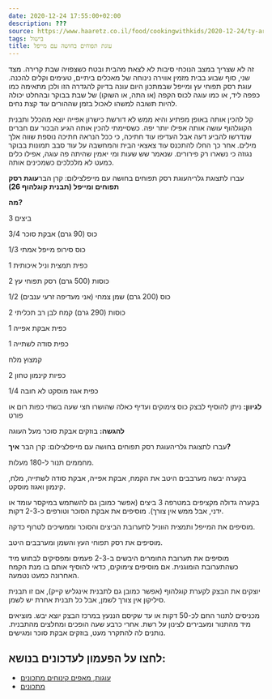 ```yaml
---
date: 2020-12-24 17:55:00+02:00
description: ???
source: https://www.haaretz.co.il/food/cookingwithkids/2020-12-24/ty-article/0000017f-f895-ddde-abff-fcf57fb80000
tags: בישול
title: עוגת תפוחים בחושה עם מייפל
---
```


זה לא שצריך במצב הנוכחי סיבות לא לצאת מהבית ובטח כשצפויה שבת קרירה. מצד שני, סוף שבוע בבית מזמין אווירה נינוחה של מאכלים ביתיים, טעימים וקלים להכנה. עוגת רסק תפוחי עץ ומייפל שבמתכון היום עונה בדיוק להגדרה הזו ולכן מתאימה כמו כפפה ליד, או כמו עוגה לכוס הקפה (או התה, או השוקו) של שבת בבוקר ובהחלט יכולה להיות תשובה למשהו לאכול בזמן שההורים עוד קצת נחים.

קל להכין אותה באופן מפתיע והיא ממש לא דורשת כישרון אפייה יוצא מהכלל ותבנית הקוגלהוף עושה אותה אפילו יותר יפה. כשסיימתי להכין אותה הגיע הבכור עם חברים שנדרשו להביע דעה אבל העדיפו עוד חתיכה, כי ככל הנראה חתיכה נוספת שווה אלך מילים. אחר כך החלו להתכנס עוד צאצאי הבית והמחשבה על עוד סבב תמונות בבוקר נגוזה כי נשארו רק פירורים. שנאמר שש שעות ומי יאמין שהיתה פה עוגה, אפילו כלים כמעט לא מלכלכים כשמכינים אותה.

 עברו לתצוגת גלריהעוגת רסק תפוחים בחושה עם מייפלצילום: קרן הבר**עוגת רסק תפוחים ומייפל (תבנית קוגלהוף 26)**

**מה?**

3 ביצים

3/4 כוס (90 גרם) אבקת סוכר

1/3 כוס סירופ מייפל אמתי

1 כפית תמצית וניל איכותית

2 כוסות (500 גרם) רסק תפוחי עץ

1/2 כוס (200 גרם) שמן צמחי (אני מעדיפה זרעי ענבים)

2 כוסות (290 גרם) קמח לבן רב תכליתי

1 כפית אבקת אפייה

1 כפית סודה לשתייה

קמצוץ מלח

2 כפיות קינמון טחון

1/4 כפית אגוז מוסקט לא חובה

**לגיוון:** ניתן להוסיף לבצק כוס צימוקים ועדיף כאלה שהושרו חצי שעה בשתי כפות רום או פורט

**להגשה:** בוזקים אבקת סוכר מעל העוגה

 עברו לתצוגת גלריהעוגת רסק תפוחים בחושה עם מייפלצילום: קרן הבר **איך?**

מחממים תנור ל-180 מעלות.

בקערה יבשה מערבבים היטב את הקמח, אבקת אפייה, אבקת סודה לשתייה, מלח, קינמון ואגוז מוסקט.

בקערה גדולה מקציפים במטרפה 3 ביצים (אפשר כמובן גם להשתמש במיקסר עומד או ידני, אבל ממש אין צורך). מוסיפים את אבקת הסוכר וטורפים כ-2-3 דקות.

מוסיפים את המייפל ותמצית הווניל לתערובת הביצים והסוכר וממשיכים לטרוף כדקה.

מוסיפים את רסק תפוחי העץ והשמן ומערבבים היטב.

מוסיפים את תערובת החומרים היבשים ב-2-3 פעמים ומפסיקים לבחוש מיד כשהתערובת הומוגנית. אם מוסיפים צימוקים, כדאי להוסיף אותם בו מנת הקמח האחרונה כמעט נטמעה.

יוצקים את הבצק לקערת קוגלהוף (אפשר כמובן גם לתבנית אינגליש קייק), אם זו תבנית סיליקון אין צורך לשמן, אבל כל תבנית אחרת יש לשמן.

מכניסים לתנור החם לכ-50 דקות או עד שקיסם הננעץ במרכז הבצק יוצא יבש. מוציאים מיד מהתנור ומעבירים לצינון על רשת. אחרי כרבע שעה הופכים ומחלצים מהתבנית. נותנים לה להתקרר מעט, בוזקים אבקת סוכר ומגישים.

לחצו על הפעמון לעדכונים בנושא:
------------------------------

* [עוגות, מאפים קינוחים מתכונים](/ty-tag/cakes-0000017f-da2a-d938-a17f-fe2a21fc0000)
* [מתכונים](/ty-tag/recipes-0000017f-da28-dea8-a77f-de6a4ba50000)